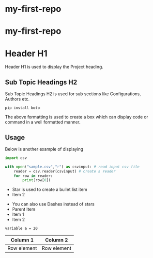 # my-first-repo
# my-first-repo

# Header H1
Header H1 is used to display the Project heading. 

## Sub Topic Headings H2
Sub Topic Headings H2 is used for sub sections like Configurations, Authors etc.

````
pip install boto
````

The above formatting is used to create a box which can display code or command in a well formatted manner.


## Usage

Below is another example of displaying
````python
import csv

with open("sample.csv","r") as csvinput: # read input csv file
    reader = csv.reader(csvinput) # create a reader
    for row in reader:
        print(row[0])
````
* Star is used to create a bullet list item
* Item 2

- You can also use Dashes instead of stars
- Parent Item
 - Item 1
 - Item 2
 
`variable a = 20`
 
 Column 1|Column 2
--------------|--------------
Row element| Row element
